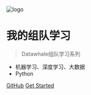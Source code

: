 ![logo](https://docsify.js.org/_media/icon.svg)

# 我的组队学习

> Datawhale组队学习系列

* 机器学习、深度学习、大数据
* Python

[GitHub](https://github.com/Weihong-Liu/my-team-learning.git)
[Get Started](#quick-start)